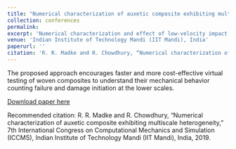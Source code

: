 ```yaml
---
title: "Numerical characterization of auxetic composite exhibiting multiscale heterogeneity"
collection: conferences
permalink: 
excerpt: 'Numerical characterization and effect of low-velocity impact load on auxetic composite is investigated and compared to the non-auxetic counterpart.'
venue: 'Indian Institute of Technology Mandi (IIT Mandi), India'
paperurl: ''
citation: 'R. R. Madke and R. Chowdhury, “Numerical characterization of auxetic composite exhibiting multiscale heterogeneity,” 7th International Congress on Computational Mechanics and Simulation (ICCMS), Indian Institute of Technology Mandi (IIT Mandi), India, 2019.'
---
```

The proposed approach encourages faster and more cost-effective virtual testing of woven composites to understand their mechanical behavior counting failure and damage initiation at the lower scales.

[Download paper here]()

Recommended citation: R. R. Madke and R. Chowdhury, “Numerical characterization of auxetic composite exhibiting multiscale heterogeneity,” 7th International Congress on Computational Mechanics and Simulation (ICCMS), Indian Institute of Technology Mandi (IIT Mandi), India, 2019.
